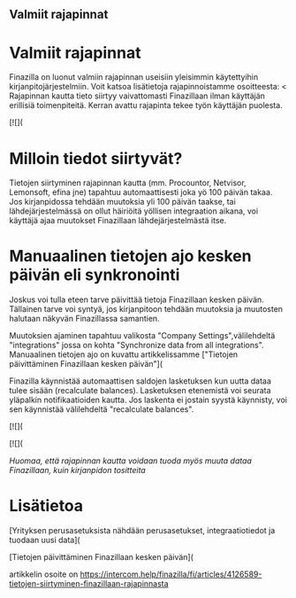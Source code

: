 ## Valmiit rajapinnat

# Valmiit rajapinnat

Finazilla on luonut valmiin rajapinnan useisiin yleisimmin käytettyihin kirjanpitojärjestelmiin. Voit katsoa lisätietoja rajapinnoistamme osoitteesta: < Rajapinnan kautta tieto siirtyy vaivattomasti Finazillaan ilman käyttäjän erillisiä toimenpiteitä. Kerran avattu rajapinta tekee työn käyttäjän puolesta.

[![](
# **Milloin tiedot siirtyvät?**

Tietojen siirtyminen rajapinnan kautta (mm. Procountor, Netvisor, Lemonsoft, efina jne) tapahtuu automaattisesti joka yö 100 päivän takaa. Jos kirjanpidossa tehdään muutoksia yli 100 päivän taakse, tai lähdejärjestelmässä on ollut häiriöitä yöllisen integraation aikana, voi käyttäjä ajaa muutokset Finazillaan lähdejärjestelmästä itse.

# **Manuaalinen tietojen ajo kesken päivän eli synkronointi**

Joskus voi tulla eteen tarve päivittää tietoja Finazillaan kesken päivän. Tällainen tarve voi syntyä, jos kirjanpitoon tehdään muutoksia ja muutosten halutaan näkyvän Finazillassa samantien.

Muutoksien ajaminen tapahtuu valikosta "Company Settings",välilehdeltä "integrations" jossa on kohta "Synchronize data from all integrations". Manuaalinen tietojen ajo on kuvattu artikkelissamme ["Tietojen päivittäminen Finazillaan kesken päivän"](

Finazilla käynnistää automaattisen saldojen lasketuksen kun uutta dataa tulee sisään (recalculate balances). Lasketuksen etenemistä voi seurata yläpalkin notifikaatioiden kautta. Jos laskenta ei jostain syystä käynnisty, voi sen käynnistää välilehdeltä "recalculate balances".

[![](

[![](

*Huomaa, että rajapinnan kautta voidaan tuoda myös muuta dataa Finazillaan, kuin kirjanpidon tositteita*

# Lisätietoa

[Yrityksen perusasetuksista nähdään perusasetukset, integraatiotiedot ja tuodaan uusi data](

[Tietojen päivittäminen Finazillaan kesken päivän](



artikkelin osoite on https://intercom.help/finazilla/fi/articles/4126589-tietojen-siirtyminen-finazillaan-rajapinnasta

